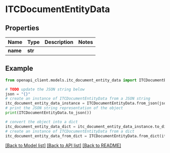 # ITCDocumentEntityData


## Properties

Name | Type | Description | Notes
------------ | ------------- | ------------- | -------------
**name** | **str** |  | 

## Example

```python
from openapi_client.models.itc_document_entity_data import ITCDocumentEntityData

# TODO update the JSON string below
json = "{}"
# create an instance of ITCDocumentEntityData from a JSON string
itc_document_entity_data_instance = ITCDocumentEntityData.from_json(json)
# print the JSON string representation of the object
print(ITCDocumentEntityData.to_json())

# convert the object into a dict
itc_document_entity_data_dict = itc_document_entity_data_instance.to_dict()
# create an instance of ITCDocumentEntityData from a dict
itc_document_entity_data_from_dict = ITCDocumentEntityData.from_dict(itc_document_entity_data_dict)
```
[[Back to Model list]](../README.md#documentation-for-models) [[Back to API list]](../README.md#documentation-for-api-endpoints) [[Back to README]](../README.md)


